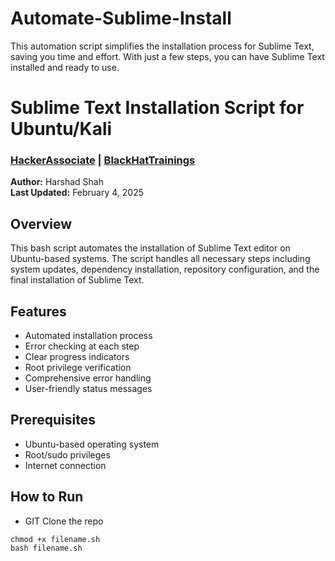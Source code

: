 # Automate-Sublime-Install
This automation script simplifies the installation process for Sublime Text, saving you time and effort. With just a few steps, you can have Sublime Text installed and ready to use.

# Sublime Text Installation Script for Ubuntu/Kali
### [HackerAssociate](https://hackerassociate.com) | [BlackHatTrainings](https://blackhattrainings.com)

**Author:** Harshad Shah  
**Last Updated:** February 4, 2025

## Overview
This bash script automates the installation of Sublime Text editor on Ubuntu-based systems. The script handles all necessary steps including system updates, dependency installation, repository configuration, and the final installation of Sublime Text.

## Features
- Automated installation process
- Error checking at each step
- Clear progress indicators
- Root privilege verification
- Comprehensive error handling
- User-friendly status messages

## Prerequisites
- Ubuntu-based operating system
- Root/sudo privileges
- Internet connection

## How to Run
- GIT Clone the repo

```
chmod +x filename.sh
bash filename.sh
```

